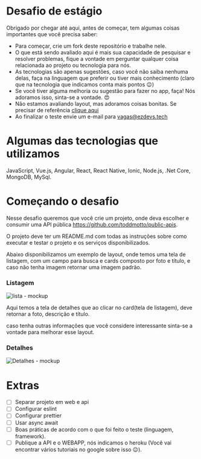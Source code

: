 # Desafio de estágio

Obrigado por chegar até aqui, antes de começar, tem algumas coisas importantes que você precisa saber:
- Para começar, crie um fork deste repositório e trabalhe nele.
- O que está sendo avaliado aqui é mais sua capacidade de pesquisar e resolver problemas, 
fique a vontade em perguntar qualquer coisa relacionada ao projeto ou tecnologia para nós.
- As tecnologias são apenas sugestões, caso você não saiba nenhuma delas, faça na linguagem que preferir 
ou tiver mais conhecimento (claro que na tecnologia que indicamos conta mais pontos 😉)
- Se você tiver alguma melhoria ou sugestão para fazer no app, faça! Nós adoramos isso, sinta-se a vontade. 😍
- Não estamos avaliando layout, mas adoramos coisas bonitas. Se precisar de referência [clique aqui](http://www.uplabs.com/)
- Ao finalizar o teste envie um e-mail para vagas@ezdevs.tech

# Algumas das tecnologias que utilizamos
JavaScript, Vue.js, Angular, React, React Native, Ionic, Node.js, .Net Core, MongoDB, MySql.

# Começando o desafio

Nesse desafio queremos que você crie um projeto, onde deva escolher e consumir uma API pública https://github.com/toddmotto/public-apis.

O projeto deve ter um README.md com todas as instruções sobre como executar e testar o projeto e os serviços disponibilizados.

Abaixo disponibilizamos um exemplo de layout, onde temos uma tela de listagem, com um campo para busca e cards composto por foto e título, e caso não tenha imagem retornar uma imagem padrão.


### Listagem 
![lista - mockup](https://raw.githubusercontent.com/ezDevs/recrutamento/master/images/Lista.png)

Aqui temos a tela de detalhes que ao clicar no card(tela de listagem), deve retornar a foto, descrição e título.

caso tenha outras informações que você considere interessante sinta-se a vontade para melhorar esse layout.

### Detalhes
![Detalhes - mockup](https://raw.githubusercontent.com/ezDevs/recrutamento/master/images/Detalhes.png)

# Extras
- [ ] Separar projeto em web e api
- [ ] Configurar eslint
- [ ] Configurar prettier
- [ ] Usar async await
- [ ] Boas práticas de acordo com o que foi feito o teste (linguagem, framework).
- [ ] Publique a API e o WEBAPP, nós indicamos o heroku (Você vai encontrar vários tutoriais no google sobre isso 😉).